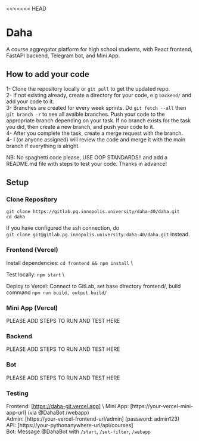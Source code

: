 <<<<<<< HEAD
# Daha

A course aggregator platform for high school students, with React frontend, FastAPI backend, Telegram bot, and Mini App.

## How to add your code

1- Clone the repository locally or `git pull` to get the updated repo.  \
2- If not existing already, create a directory for your code, e.g `backend/` and add your code to it. \
3- Branches are created for every week sprints. Do `git fetch --all` then `git branch -r` to see all avaible branches. Push your code to the appropriate branch depending on your task. If no branch exists for the task you did, then create a new branch, and push your code to it. \
4- After you complete the task, create a merge request with the branch. \
4- I (or anyone assigned) will review the code and merge it with the main branch if everything is alright.

NB: No spaghetti code please, USE OOP STANDARDS!! and add a README.md file with steps to test your code. Thanks in advance!

## Setup

### Clone Repository

`git clone https://gitlab.pg.innopolis.university/daha-40/daha.git` \
`cd daha`

If you have configured the ssh connection, do \
`git clone git@gitlab.pg.innopolis.university:daha-40/daha.git` instead.

### Frontend (Vercel)

Install dependencies: `cd frontend && npm install` \

Test locally: `npm start` \

Deploy to Vercel: Connect to GitLab, set base directory frontend/, build command `npm run build, output build/`

### Mini App (Vercel)

PLEASE ADD STEPS TO RUN AND TEST HERE

### Backend 

PLEASE ADD STEPS TO RUN AND TEST HERE

### Bot

PLEASE ADD STEPS TO RUN AND TEST HERE



### Testing 
Frontend: [https://daha-git.vercel.app] \\
Mini App: [https://your-vercel-mini-app-url] (via @DahaBot /webapp) \
Admin: [https://your-vercel-frontend-url/admin] (password: admin123) \
API: [https://your-pythonanywhere-url/api/courses] \
Bot: Message @DahaBot with `/start`, `/set-filter`, `/webapp` 